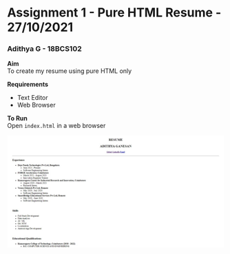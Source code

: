# Assignment 1 - Pure HTML Resume - 27/10/2021
### Adithya  G - 18BCS102
 
**Aim**<br />
To create my resume using pure HTML only

**Requirements**
* Text Editor
* Web Browser

**To Run**<br />
Open `index.html` in a web browser

![Sample Screenshot](https://github.com/aad8ya/Internet-and-Web-Programming/blob/main/Assignment%201%20-%20Pure%20HTML%20Resume/SampleScreenshot.jpg)